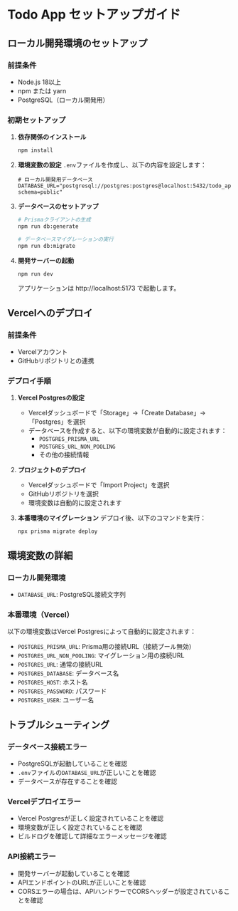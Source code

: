 # Todo App セットアップガイド

## ローカル開発環境のセットアップ

### 前提条件
- Node.js 18以上
- npm または yarn
- PostgreSQL（ローカル開発用）

### 初期セットアップ

1. **依存関係のインストール**
   ```bash
   npm install
   ```

2. **環境変数の設定**
   `.env`ファイルを作成し、以下の内容を設定します：
   ```env
   # ローカル開発用データベース
   DATABASE_URL="postgresql://postgres:postgres@localhost:5432/todo_app_dev?schema=public"
   ```

3. **データベースのセットアップ**
   ```bash
   # Prismaクライアントの生成
   npm run db:generate
   
   # データベースマイグレーションの実行
   npm run db:migrate
   ```

4. **開発サーバーの起動**
   ```bash
   npm run dev
   ```

   アプリケーションは http://localhost:5173 で起動します。

## Vercelへのデプロイ

### 前提条件
- Vercelアカウント
- GitHubリポジトリとの連携

### デプロイ手順

1. **Vercel Postgresの設定**
   - Vercelダッシュボードで「Storage」→「Create Database」→「Postgres」を選択
   - データベースを作成すると、以下の環境変数が自動的に設定されます：
     - `POSTGRES_PRISMA_URL`
     - `POSTGRES_URL_NON_POOLING`
     - その他の接続情報

2. **プロジェクトのデプロイ**
   - Vercelダッシュボードで「Import Project」を選択
   - GitHubリポジトリを選択
   - 環境変数は自動的に設定されます

3. **本番環境のマイグレーション**
   デプロイ後、以下のコマンドを実行：
   ```bash
   npx prisma migrate deploy
   ```

## 環境変数の詳細

### ローカル開発環境
- `DATABASE_URL`: PostgreSQL接続文字列

### 本番環境（Vercel）
以下の環境変数はVercel Postgresによって自動的に設定されます：
- `POSTGRES_PRISMA_URL`: Prisma用の接続URL（接続プール無効）
- `POSTGRES_URL_NON_POOLING`: マイグレーション用の接続URL
- `POSTGRES_URL`: 通常の接続URL
- `POSTGRES_DATABASE`: データベース名
- `POSTGRES_HOST`: ホスト名
- `POSTGRES_PASSWORD`: パスワード
- `POSTGRES_USER`: ユーザー名

## トラブルシューティング

### データベース接続エラー
- PostgreSQLが起動していることを確認
- `.env`ファイルの`DATABASE_URL`が正しいことを確認
- データベースが存在することを確認

### Vercelデプロイエラー
- Vercel Postgresが正しく設定されていることを確認
- 環境変数が正しく設定されていることを確認
- ビルドログを確認して詳細なエラーメッセージを確認

### API接続エラー
- 開発サーバーが起動していることを確認
- APIエンドポイントのURLが正しいことを確認
- CORSエラーの場合は、APIハンドラーでCORSヘッダーが設定されていることを確認